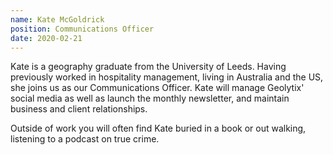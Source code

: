 ```yaml
---
name: Kate McGoldrick
position: Communications Officer
date: 2020-02-21
---
```


Kate is a geography graduate from the University of Leeds. Having previously worked in hospitality management, living in Australia and the US, she joins us as our Communications Officer. Kate will manage Geolytix' social media as well as launch the monthly newsletter, and maintain business and client relationships.

Outside of work you will often find Kate buried in a book or out walking, listening to a podcast on true crime. 
